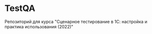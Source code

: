 # TestQA
Репозиторий для курса "Сценарное тестирование в 1С: настройка и практика использования (2022)"
